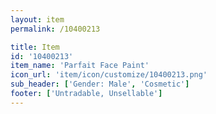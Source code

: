 ```yaml
---
layout: item
permalink: /10400213

title: Item
id: '10400213'
item_name: 'Parfait Face Paint'
icon_url: 'item/icon/customize/10400213.png'
sub_header: ['Gender: Male', 'Cosmetic']
footer: ['Untradable, Unsellable']
---
```

